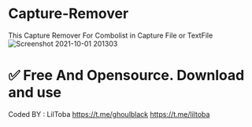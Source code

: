 # Capture-Remover
This Capture Remover For Combolist in Capture File or TextFile
![Screenshot 2021-10-01 201303](https://i.imgur.com/NrLI3yh.jpg)

# ✅ Free And Opensource. Download and use

Coded BY : LilToba
https://t.me/ghoulblack
https://t.me/liltoba
